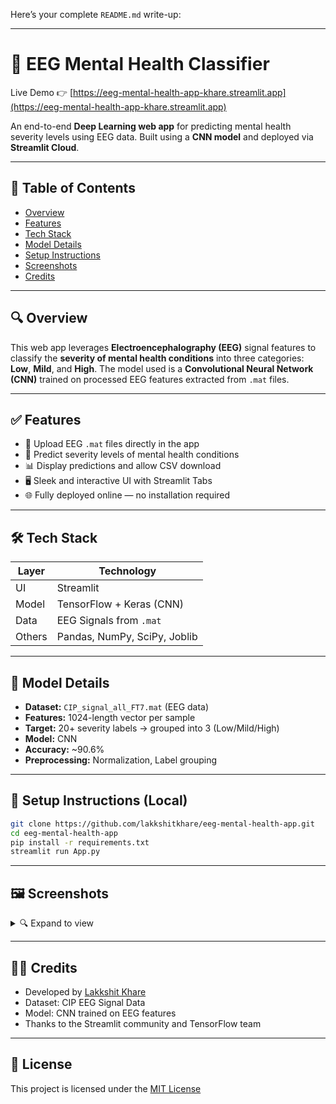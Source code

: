 Here’s your complete `README.md` write-up:

---

# 🧠 EEG Mental Health Classifier

Live Demo 👉 [https://eeg-mental-health-app-khare.streamlit.app](https://eeg-mental-health-app-khare.streamlit.app)

An end-to-end **Deep Learning web app** for predicting mental health severity levels using EEG data. Built using a **CNN model** and deployed via **Streamlit Cloud**.

---

## 📌 Table of Contents

* [Overview](#overview)
* [Features](#features)
* [Tech Stack](#tech-stack)
* [Model Details](#model-details)
* [Setup Instructions](#setup-instructions)
* [Screenshots](#screenshots)
* [Credits](#credits)

---

## 🔍 Overview

This web app leverages **Electroencephalography (EEG)** signal features to classify the **severity of mental health conditions** into three categories: **Low**, **Mild**, and **High**. The model used is a **Convolutional Neural Network (CNN)** trained on processed EEG features extracted from `.mat` files.

---

## ✅ Features

* 📂 Upload EEG `.mat` files directly in the app
* 🧠 Predict severity levels of mental health conditions
* 📊 Display predictions and allow CSV download
* 🖥 Sleek and interactive UI with Streamlit Tabs
* 🌐 Fully deployed online — no installation required

---

## 🛠 Tech Stack

| Layer  | Technology                   |
| ------ | ---------------------------- |
| UI     | Streamlit                    |
| Model  | TensorFlow + Keras (CNN)     |
| Data   | EEG Signals from `.mat`      |
| Others | Pandas, NumPy, SciPy, Joblib |

---

## 🧪 Model Details

* **Dataset:** `CIP_signal_all_FT7.mat` (EEG data)
* **Features:** 1024-length vector per sample
* **Target:** 20+ severity labels → grouped into 3 (Low/Mild/High)
* **Model:** CNN
* **Accuracy:** \~90.6%
* **Preprocessing:** Normalization, Label grouping

---

## 🚀 Setup Instructions (Local)

```bash
git clone https://github.com/lakkshitkhare/eeg-mental-health-app.git
cd eeg-mental-health-app
pip install -r requirements.txt
streamlit run App.py
```

---

## 🖼 Screenshots

<details>
<summary>🔍 Expand to view</summary>

![Homepage](screenshots/homepage.png)
![Prediction](screenshots/prediction.png)

</details>

---

## 🙋‍♂️ Credits

* Developed by [Lakkshit Khare](https://github.com/lakkshitkhare)
* Dataset: CIP EEG Signal Data
* Model: CNN trained on EEG features
* Thanks to the Streamlit community and TensorFlow team

---

## 📄 License

This project is licensed under the [MIT License](LICENSE)
